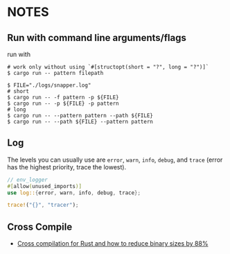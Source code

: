 # NOTES

## Run with command line arguments/flags

run with 

```shell
# work only without using `#[structopt(short = "?", long = "?")]`
$ cargo run -- pattern filepath

$ FILE="./logs/snapper.log"
# short
$ cargo run -- -f pattern -p ${FILE}
$ cargo run -- -p ${FILE} -p pattern
# long
$ cargo run -- --pattern pattern --path ${FILE}
$ cargo run -- --path ${FILE} --pattern pattern
```

## Log

The levels you can usually use are `error`, `warn`, `info`, `debug`, and `trace` (error has the highest priority, trace the lowest).

```rust
// env_logger
#[allow(unused_imports)]
use log::{error, warn, info, debug, trace};

trace!("{}", "tracer");
```

## Cross Compile

- [Cross compilation for Rust and how to reduce binary sizes by 88%](https://medium.com/@codepitbull/cross-compilation-for-rust-and-how-to-reduce-binary-sizes-by-88-269deea50c1b)
